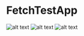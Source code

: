 # FetchTestApp
![alt text](https://github.com/Shafaq-Ahsan/FetchTestApp/tree/main/app/src/main/res/raw/image.png?raw=true)
![alt text](https://github.com/Shafaq-Ahsan/FetchTestApp/tree/main/app/src/main/res/raw/image1.png?raw=true)
![alt text](https://github.com/Shafaq-Ahsan/FetchTestApp/tree/main/app/src/main/res/raw/image2.png?raw=true)
